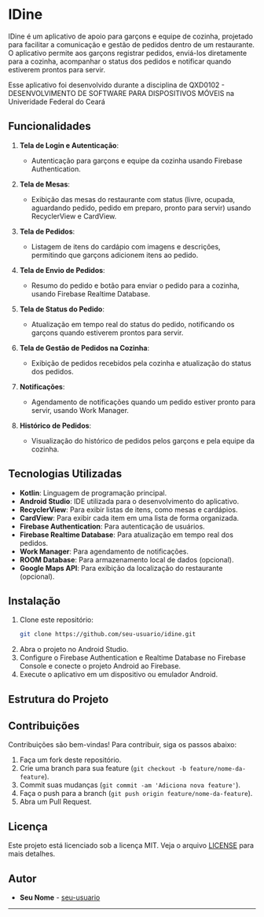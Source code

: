 # IDine

IDine é um aplicativo de apoio para garçons e equipe de cozinha, projetado para facilitar a comunicação e gestão de pedidos dentro de um restaurante. O aplicativo permite aos garçons registrar pedidos, enviá-los diretamente para a cozinha, acompanhar o status dos pedidos e notificar quando estiverem prontos para servir.

Esse aplicativo foi desenvolvido durante a disciplina de QXD0102 - DESENVOLVIMENTO DE SOFTWARE PARA DISPOSITIVOS MÓVEIS na Univeridade Federal do Ceará

## Funcionalidades

1. **Tela de Login e Autenticação**:
    - Autenticação para garçons e equipe da cozinha usando Firebase Authentication.

2. **Tela de Mesas**:
    - Exibição das mesas do restaurante com status (livre, ocupada, aguardando pedido, pedido em preparo, pronto para servir) usando RecyclerView e CardView.

3. **Tela de Pedidos**:
    - Listagem de itens do cardápio com imagens e descrições, permitindo que garçons adicionem itens ao pedido.

4. **Tela de Envio de Pedidos**:
    - Resumo do pedido e botão para enviar o pedido para a cozinha, usando Firebase Realtime Database.

5. **Tela de Status do Pedido**:
    - Atualização em tempo real do status do pedido, notificando os garçons quando estiverem prontos para servir.

6. **Tela de Gestão de Pedidos na Cozinha**:
    - Exibição de pedidos recebidos pela cozinha e atualização do status dos pedidos.

7. **Notificações**:
    - Agendamento de notificações quando um pedido estiver pronto para servir, usando Work Manager.

8. **Histórico de Pedidos**:
    - Visualização do histórico de pedidos pelos garçons e pela equipe da cozinha.

## Tecnologias Utilizadas

- **Kotlin**: Linguagem de programação principal.
- **Android Studio**: IDE utilizada para o desenvolvimento do aplicativo.
- **RecyclerView**: Para exibir listas de itens, como mesas e cardápios.
- **CardView**: Para exibir cada item em uma lista de forma organizada.
- **Firebase Authentication**: Para autenticação de usuários.
- **Firebase Realtime Database**: Para atualização em tempo real dos pedidos.
- **Work Manager**: Para agendamento de notificações.
- **ROOM Database**: Para armazenamento local de dados (opcional).
- **Google Maps API**: Para exibição da localização do restaurante (opcional).

## Instalação

1. Clone este repositório:
   ```sh
   git clone https://github.com/seu-usuario/idine.git
   ```
2. Abra o projeto no Android Studio.
3. Configure o Firebase Authentication e Realtime Database no Firebase Console e conecte o projeto Android ao Firebase.
4. Execute o aplicativo em um dispositivo ou emulador Android.

## Estrutura do Projeto


## Contribuições

Contribuições são bem-vindas! Para contribuir, siga os passos abaixo:

1. Faça um fork deste repositório.
2. Crie uma branch para sua feature (`git checkout -b feature/nome-da-feature`).
3. Commit suas mudanças (`git commit -am 'Adiciona nova feature'`).
4. Faça o push para a branch (`git push origin feature/nome-da-feature`).
5. Abra um Pull Request.

## Licença

Este projeto está licenciado sob a licença MIT. Veja o arquivo [LICENSE](LICENSE) para mais detalhes.

## Autor

- **Seu Nome** - [seu-usuario](https://github.com/christianestevam)

---

